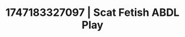 ---
categories:
- Slow burn erotica
- Mormon wife
- Body worship
- Erotic dreamscape
- Deepthroat
image: /assets/images/1747183327097.webp
layout: post
seo:
  description: Featured content with exclusive ABDL Play, Scat Fetish. HD images available.
  keywords: ABDL Play, Scat Fetish
  og_image: /assets/images/1747183327097.webp
  schema_type: VisualArtwork
tags:
- ABDL Play
- Scat Fetish
- '#1747183327097'
title: 1747183327097 | Scat Fetish ABDL Play
---